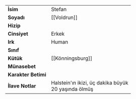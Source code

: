 |  |  |  
|---|---|  
| **İsim** | Stefan|  
| **Soyadı** | [[Voldrun]]|  
| **Hizip** | |  
| **Cinsiyet** | Erkek|  
| **Irk** | Human|  
| **Sınıf** | |  
| **Kütük** | [[Könningsburg]]|  
| **Münasebet** | |  
| **Karakter Betimi** | |  
| **İlave Notlar** | Halstein'ın ikizi, üç dakika büyük<br>20 yaşında ölmüş|  
